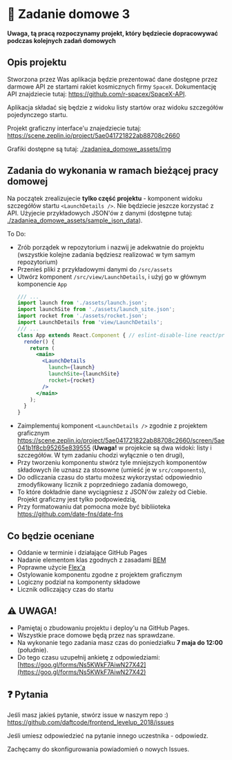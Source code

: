 # 📖 Zadanie domowe 3

**Uwaga, tą pracą rozpoczynamy projekt, który będziecie dopracowywać podczas kolejnych zadań domowych**

## Opis projektu

Stworzona przez Was aplikacja będzie prezentować dane dostępne przez darmowe API ze startami rakiet kosmicznych firmy `SpaceX`.
Dokumentację API znajdziecie tutaj: https://github.com/r-spacex/SpaceX-API.

Aplikacja składać się będzie z widoku listy startów oraz widoku szczegółów pojedynczego startu.

Projekt graficzny interface'u znajedziecie tutaj: https://scene.zeplin.io/project/5ae041721822ab88708c2660

Grafiki dostępne są tutaj: [./zadaniea_domowe_assets/img](./zadaniea_domowe_assets/img)

## Zadania do wykonania w ramach bieżącej pracy domowej

Na początek zrealizujecie **tylko część projektu** - komponent widoku szczegółów startu `<LaunchDetails />`. Nie będziecie jeszcze korzystać z API. Użyjecie przykładowych JSON'ów z danymi (dostępne tutaj: [./zadaniea_domowe_assets/sample_json_data](./zadaniea_domowe_assets/sample_json_data)).

To Do:
* Zrób porządek w repozytorium i nazwij je adekwatnie do projektu (wszystkie kolejne zadania będziesz realizować w tym samym repozytorium)
* Przenieś pliki z przykładowymi danymi do `/src/assets`
* Utwórz komponent `/src/view/LaunchDetails`, i użyj go w głównym komponencie `App`
  ```jsx
  /// ...
  import launch from './assets/launch.json';
  import launchSite from './assets/launch_site.json';
  import rocket from './assets/rocket.json';
  import LaunchDetails from 'view/LaunchDetails';
  /// ...
  class App extends React.Component { // eslint-disable-line react/prefer-stateless-function
    render() {
      return (
        <main>
          <LaunchDetails
            launch={launch}
            launchSite={launchSite}
            rocket={rocket}
          />
        </main>
      );
    }
  }
  ```
* Zaimplementuj komponent `<LaunchDetails />` zgodnie z projektem graficznym https://scene.zeplin.io/project/5ae041721822ab88708c2660/screen/5ae041b1f8cb95265e839555 (**Uwaga!** w projekcie są dwa widoki: listy i szczegółów. W tym zadaniu chodzi wyłącznie o ten drugi),
* Przy tworzeniu komponentu stwórz tyle mniejszych komponentów składowych ile uznasz za stosowne (umieść je w `src/components`),
* Do odliczania czasu do startu możesz wykorzystać odpowiednio zmodyfikowany licznik z poprzedniego zadania domowego,
* To które dokładnie dane wyciągniesz z JSON'ów zależy od Ciebie. Projekt graficzny jest tylko podpowiedzią,
* Przy formatowaniu dat pomocna może być bibliioteka https://github.com/date-fns/date-fns

## Co będzie oceniane

* Oddanie w terminie i działające GitHub Pages
* Nadanie elementom klas zgodnych z zasadami [BEM](https://en.bem.info/methodology/quick-start/)
* Poprawne użycie [Flex'a](https://css-tricks.com/snippets/css/a-guide-to-flexbox/)
* Ostylowanie komponentu zgodne z projektem graficznym
* Logiczny podział na komponenty składowe
* Licznik odliczający czas do startu

## ⚠️ UWAGA!
- Pamiętaj o zbudowaniu projektu i deploy'u na GitHub Pages.
- Wszystkie prace domowe będą przez nas sprawdzane.
- Na wykonanie tego zadania masz czas do poniedziałku  **7 maja do 12:00** (południe).
- Do tego czasu uzupełnij ankietę z odpowiedziami: [https://goo.gl/forms/Ns5KWkF7AiwN27X42](https://goo.gl/forms/Ns5KWkF7AiwN27X42)


## ❓ Pytania

Jeśli masz jakieś pytanie, stwórz issue w naszym repo :)  https://github.com/daftcode/frontend_levelup_2018/issues

Jeśli umiesz odpowiedzieć na pytanie innego uczestnika - odpowiedz.

Zachęcamy do skonfigurowania powiadomień o nowych Issues.
